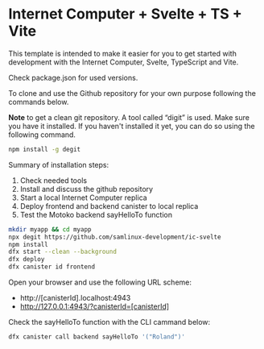 # Internet Computer + Svelte + TS + Vite

This template is intended to make it easier for you to get started with development with the Internet Computer, Svelte, TypeScript and Vite.

Check package.json for used versions.

To clone and use the Github repository for your own purpose following the commands below. 

**Note** to get a clean git repository. A tool called “digit” is used. Make sure you have it installed. If you haven't installed it yet, you can do so using the following command.

```bash
npm install -g degit
```
Summary of installation steps:
1. Check needed tools
2. Install and discuss the github repository
3. Start a local Internet Computer replica
4. Deploy frontend and backend canister to local replica
5. Test the Motoko backend sayHelloTo function


```bash
mkdir myapp && cd myapp
npx degit https://github.com/samlinux-development/ic-svelte
npm install
dfx start --clean --background
dfx deploy 
dfx canister id frontend
```
Open your browser and use the following URL scheme:

- http://[canisterId].localhost:4943
- http://127.0.0.1:4943/?canisterId=[canisterId]

Check the sayHelloTo function with the CLI cammand below:
```bash
dfx canister call backend sayHelloTo '("Roland")'
```

